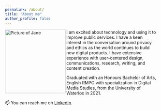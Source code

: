 ```yaml
---
permalink: /about/
title: "About me"
author_profile: false
---
```

<img align="left" width="200" height="210" src="{{ site.url }}{{ site.baseurl }}/assets/images/bio-photo2.jpg" alt="Picture of Jane">
     
I am excited about technology and using it to improve public services. I have a keen interest in the conversation around privacy and ethics as the world continues to build new digital products. I have extensive experience with user-centered design, communications, research, writing, and content creation.

Graduated with an Honours Bachelor of Arts, English RMPC with specialization in Digital Media Studies, from the University of Waterloo in 2021.

📫 You can reach me on [LinkedIn](https://www.linkedin.com/in/janelu1/).
